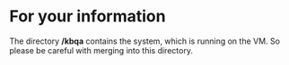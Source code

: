 # For your information

The directory **/kbqa** contains the system, which is running on the VM. So please be careful with merging into this directory.